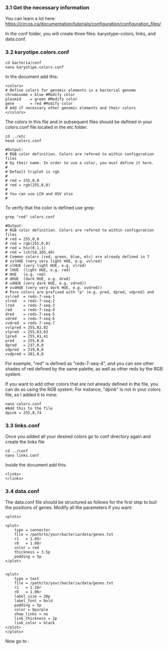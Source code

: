 ### 3.1 Get the necessary information
You can learn a lot here: https://circos.ca/documentation/tutorials/configuration/configuration_files/

In the conf folder, you will create three files: karyotype-colors, links, and data.conf. 

### 3.2 karyotipe.colors.conf 

```
cd bacteria/conf
nano karyotipe.colors.conf
```

In the document add this:

```
<colors>
# Define colors for genomic elements in a bacterial genome
chromosome = blue #Modify color
plasmid    = green #Modify color
gene       = red #Modify color
# Add if necessary other genomic elements and their colors
</colors>
```

The colors in this file and in subsequent files should be defined in your colors.conf file located in the etc folder.

```
cd ../etc
head colors.conf
```
```
#Output:
# RGB color definition. Colors are refered to within configuration files
# by their name. In order to use a color, you must define it here.
#
# Default triplet is rgb
#
# red = 255,0,0
# red = rgb(255,0,0)
#
# You can use LCH and HSV also
#
```

To verify that the color is defined use grep:
```
grep "red" colors.conf
```

```
#Output:
# RGB color definition. Colors are refered to within configuration files
# red = 255,0,0
# red = rgb(255,0,0)
# red = hsv(0,1,1)
# red = lch(54,105,40)
# Common colors (red, green, blue, etc) are already defined in 7
# vvlHUE (very very light HUE, e.g. vvlred)
# vlHUE (very light HUE, e.g. vlred)
# lHUE  (light HUE, e.g. red)
# HUE   (e.g. red)
# dHUE  (dark HUE, e.g. dred)
# vdHUE (very dark HUE, e.g. vdred))
# vvdHUE (very very dark HUE, e.g. vvdred))
# Pure colors are prefixed with "p" (e.g. pred, dpred, vdpred) and
vvlred  = reds-7-seq-1
vlred   = reds-7-seq-2
lred    = reds-7-seq-3
red     = reds-7-seq-4
dred    = reds-7-seq-5
vdred   = reds-7-seq-6
vvdred  = reds-7-seq-7
vvlpred = 255,82,82
vlpred  = 255,63,63
lpred   = 255,41,41
pred    = 255,0,0
dpred   = 237,0,0
vdpred  = 219,0,0
vvdpred = 201,0,0
```

For example, "red" is defined as "reds-7-seq-4", and you can see other shades of red defined by the same palette, as well as other reds by the RGB 
system.

If you want to add other colors that are not already defined in the file, you can do so using the RGB system. For instance, "dpink" is not in your
colors file, so I added it to mine:

```
nano colors.conf
#Add this to the file
dpink = 255,8,74
```

### 3.3 links.conf
Once you added all your desired colors go to conf directory again and create the links file

```
cd ../conf
nano links.conf
```

Inside the document add this:
```
<links>
</links>
```

### 3.4 data.conf
The data.conf file should be structured as follows for the first step to buil the positions of genes.
Modify all the parameters if you want:

```
<plots>

<plot>
    type = connector
    file = /path/to/your/bacteria/data/genes.txt
    r1   = 1.05r
    r0   = 1.00r
    color = red  
    thickness = 3.5p 
    padding = 5p
</plot>


<plot>
    type = text
    file = /path/to/your/bacteria/data/genes.txt
    r1   = 1.10r
    r0   = 1.06r
    label_size = 20p
    label_font = bold
    padding = 5p
    color = bpurple
    show_links = no
    link_thickness = 2p
    link_color = black
</plot>
</plots>
```

Now go to :
